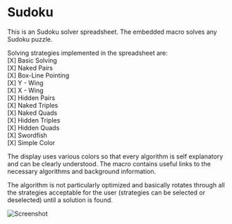 # Sudoku

This is an Sudoku solver spreadsheet. The embedded macro solves any Sudoku puzzle.<br>

Solving strategies implemented in the spreadsheet are:<br>
[X]   Basic Solving<br>
[X]   Naked Pairs<br>
[X]   Box-Line Pointing<br>
[X]   Y - Wing<br>
[X]   X - Wing<br>
[X]   Hidden Pairs<br>
[X]   Naked Triples<br>
[X]   Naked Quads<br>
[X]   Hidden Triples<br>
[X]   Hidden Quads<br>
[X]   Swordfish<br>
[X]   Simple Color<br>

The display uses various colors so that every algorithm is self explanatory and can be clearly understood. The macro contains useful links to the necessary algorithms and background information.<br>

The algorithm is not particularly optimized and basically rotates through all the strategies acceptable for the user (strategies can be selected or deselected) until a solution is found.


![Screenshot](https://s12.postimg.org/xd08r4jf1/sudoku.png)
